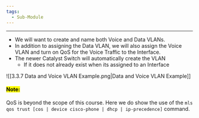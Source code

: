 ```yaml
---
tags:
  - Sub-Module
---
```


---
- We will want to create and name both Voice and Data VLANs.
- In addition to assigning the Data VLAN, we will also assign the Voice VLAN and turn on QoS for the Voice Traffic to the Interface.
- The newer Catalyst Switch will automatically create the VLAN 
  - If it does not already exist when its assigned to an Interface

![[3.3.7 Data and Voice VLAN Example.png|Data and Voice VLAN Example]]

#### <mark class="hltr-yellow">Note:</mark>
QoS is beyond the scope of this course.
Here we do show  the use of the `mls qos trust [cos | device cisco-phone | dhcp | ip-precedence]` command.

